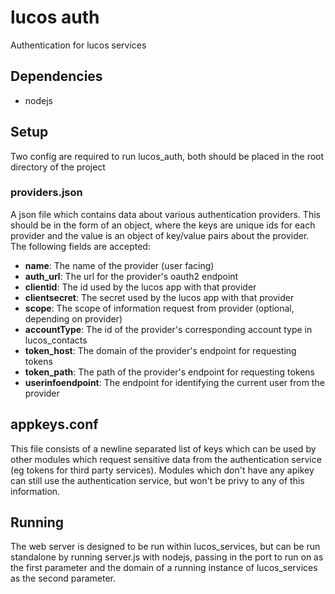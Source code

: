 # lucos auth
Authentication for lucos services

## Dependencies
* nodejs

## Setup
Two config are required to run lucos_auth, both should be placed in the root directory of the project
### providers.json
A json file which contains data about various authentication providers.  This should be in the form of an object, where the keys are unique ids for each provider and the value is an object of key/value pairs about the provider.  The following fields are accepted:
* **name**: The name of the provider (user facing)
* **auth_url**: The url for the provider's oauth2 endpoint
* **clientid**: The id used by the lucos app with that provider
* **clientsecret**: The secret used by the lucos app with that provider
* **scope**: The scope of information request from provider (optional, depending on provider)
* **accountType**: The id of the provider's corresponding account type in lucos_contacts
* **token_host**: The domain of the provider's endpoint for requesting tokens
* **token_path**: The path of the provider's endpoint for requesting tokens
* **userinfoendpoint**: The endpoint for identifying the current user from the provider

## appkeys.conf
This file consists of a newline separated list of keys which can be used by other modules which request sensitive data from the authentication service (eg tokens for third party services).  Modules which don't have any apikey can still use the authentication service, but won't be privy to any of this information.

## Running
The web server is designed to be run within lucos_services, but can be run standalone by running server.js with nodejs, passing in the port to run on as the first parameter and the domain of a running instance of lucos_services as the second parameter.
